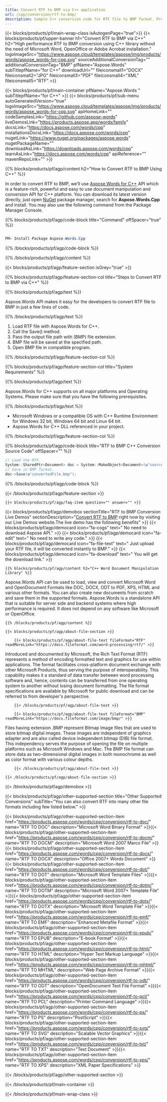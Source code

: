```yaml
---
title: Convert RTF to BMP via C++ application 
url: /cpp/conversion/rtf-to-bmp/ 
description: Sample C++ conversion code for RTF file to BMP format. Programmers can use this example code for batch RTF document to BMP conversion within any C++ Application.
---
```


{{< blocks/products/pf/main-wrap-class isAutogenPage="true">}}
{{< blocks/products/pf/upper-banner h1="Convert RTF to BMP via C++" h2="High performance RTF to BMP conversion using C++ library without the need of Microsoft Word, OpenOffice or Adobe Acrobat installation." logoImageSrc="https://www.aspose.cloud/templates/aspose/img/products/words/aspose_words-for-cpp.svg" sourceAdditionalConversionTag="" additionalConversionTag="BMP" pfName="Aspose.Words" subTitlepfName="for C++" downloadUrl="" fileiconsmall1="DOCX" fileiconsmall2="JPG" fileiconsmall3="PDF" fileiconsmall4="XML" fileiconsmall5="RTF" >}}

{{< blocks/products/pf/main-container pfName="Aspose.Words " subTitlepfName="for C++" >}}
{{< blocks/products/pf/sub-menu autoGeneratedVersion="true" logoImageSrc="https://www.aspose.cloud/templates/aspose/img/products/words/aspose_words-for-cpp.svg" apiHomeLink="" codeSamplesLink="https://github.com/aspose-words" liveDemosLink="https://products.aspose.app/words/family" docsLink="https://docs.aspose.com/words/cpp" installationsDocsLink="https://docs.aspose.com/words/cpp" nugetLink="https://www.nuget.org/packages/aspose.words" nugetPackageName="" downloadAsLink="https://downloads.aspose.com/words/cpp" learnAsLink="https://docs.aspose.com/words/cpp" apiReference="" mavenRepoLink="" >}}

{{% blocks/products/pf/agp/content h2="How to Convert RTF to BMP Using C++" %}}

 In order to convert RTF to BMP, we’ll use
 [Aspose.Words for C++](https://products.aspose.com/words/cpp) 
 API which is a feature-rich, powerful and easy to use document manipulation and conversion API for C++ platform. You can download its latest version directly, just open
 [NuGet](https://www.nuget.org/packages/aspose.words) 
 package manager, search for
 **Aspose.Words.Cpp** 
 and install. You may also use the following command from the Package Manager Console.

{{% blocks/products/pf/agp/code-block title="Command" offSpacer="true" %}}

```cs

PM> Install-Package Aspose.Words.Cpp

```

{{% /blocks/products/pf/agp/code-block %}}

{{% /blocks/products/pf/agp/content %}}

{{< blocks/products/pf/agp/feature-section isGrey="true" >}}

{{% blocks/products/pf/agp/feature-section-col title="Steps to Convert RTF to BMP via C++" %}}

{{% blocks/products/pf/agp/text %}}

 Aspose.Words API makes it easy for the developers to convert RTF file to BMP in just a few lines of code.

{{% /blocks/products/pf/agp/text %}}

1.  Load RTF file with Aspose.Words for C++.
1.  Call the Save() method.
1.  Pass the output file path with (BMP) file extension.
1.  BMP file will be saved at the specified path.
1.  Open BMP file in compatible program.

{{% /blocks/products/pf/agp/feature-section-col %}}

{{% blocks/products/pf/agp/feature-section-col title="System Requirements" %}}

{{% blocks/products/pf/agp/text %}}

 Aspose.Words for C++ supports on all major platforms and Operating Systems. Please make sure that you have the following prerequisites.

{{% /blocks/products/pf/agp/text %}}

  - Microsoft Windows or a compatible OS with C++ Runtime Environment for Windows 32 bit, Windows 64 bit and Linux 64 bit.
  - Aspose.Words for C++ DLL referenced in your project.

{{% /blocks/products/pf/agp/feature-section-col %}}

{{% blocks/products/pf/agp/code-block title="RTF to BMP C++ Conversion Source Code" offSpacer="" %}}

```cs
// Load the RTF.
System::SharedPtr<Document> doc = System::MakeObject<Document>(u"sourceFile.rtf");
// Save in BMP format.
doc->Save(u"convertedFile.bmp");

```

{{% /blocks/products/pf/agp/code-block %}}

{{< /blocks/products/pf/agp/feature-section >}}

    {{< blocks/products/pf/agp/faq-item question="" answer="" >}}
 

<!-- aboutfile Starts -->

{{< blocks/products/pf/agp/demobox sectionTitle="RTF to BMP Conversion Live Demos" sectionDescription="[Convert RTF to BMP](https://products.aspose.app/words/conversion/rtf-to-bmp) right now by visiting our Live Demos website.The live demo has the following benefits" >}}
        {{< blocks/products/pf/agp/democard icon="fa-cogs" text=" No need to download Aspose API." >}}
        {{< blocks/products/pf/agp/democard icon="fa-edit" text=" No need to write any code." >}}
        {{< blocks/products/pf/agp/democard icon="fa-file-text" text=" Just upload your RTF file, it will be converted instantly to BMP." >}}
        {{< blocks/products/pf/agp/democard icon="fa-download" text=" You will get the download link." >}}

    {{% blocks/products/pf/agp/content h2="C++ Word Document Manipulation Library" %}}

 Aspose.Words API can be used to load, view and convert Microsoft Word and OpenDocument Formats like DOC, DOCX, ODT to PDF, XPS, HTML and various other formats. You can also create new documents from scratch and save them in the supported formats. Aspose.Words is a standalone API that is suitable for server side and backend systems where high performance is required. It does not depend on any software like Microsoft or OpenOffice. ‎



    {{% /blocks/products/pf/agp/content %}}

    {{< blocks/products/pf/agp/about-file-section >}}

        {{< blocks/products/pf/agp/about-file-text fileFormat="RTF" readMoreLink="https://docs.fileformat.com/word-processing/rtf/" >}}

Introduced and documented by Microsoft, the Rich Text Format (RTF) represents a method of encoding formatted text and graphics for use within applications. The format facilitates cross-platform document exchange with other Microsoft Products, thus serving the purpose of interoperability. This capability makes it a standard of data transfer between word processing software and, hence, contents can be transferred from one operating system to another without losing document formatting. The file format specifications are available by Microsoft for public download and can be referred to from developer's perspective.

        {{< /blocks/products/pf/agp/about-file-text >}}

        {{< blocks/products/pf/agp/about-file-text fileFormat="BMP" readMoreLink="https://docs.fileformat.com/image/bmp/" >}}

Files having extension .BMP represent Bitmap Image files that are used to store bitmap digital images. These images are independent of graphics adapter and are also called device independent bitmap (DIB) file format. This independency serves the purpose of opening the file on multiple platforms such as Microsoft Windows and Mac. The BMP file format can store data as two-dimensional digital images  in both monochrome as well as color format with various colour depths.

        {{< /blocks/products/pf/agp/about-file-text >}}

    {{< /blocks/products/pf/agp/about-file-section >}}

{{< /blocks/products/pf/agp/demobox >}}

<!-- aboutfile Ends -->

{{< blocks/products/pf/agp/other-supported-section title="Other Supported Conversions" subTitle="You can also convert RTF into many other file formats including few listed below." >}}

{{< blocks/products/pf/agp/other-supported-section-item href="https://products.aspose.com/words/cpp/conversion/rtf-to-doc/" name="RTF TO DOC" description="Microsoft Word Binary Format" >}}{{< blocks/products/pf/agp/other-supported-section-item href="https://products.aspose.com/words/cpp/conversion/rtf-to-docm/" name="RTF TO DOCM" description="Microsoft Word 2007 Marco File" >}}{{< blocks/products/pf/agp/other-supported-section-item href="https://products.aspose.com/words/cpp/conversion/rtf-to-docx/" name="RTF TO DOCX" description="Office 2007+ Words Document" >}}{{< blocks/products/pf/agp/other-supported-section-item href="https://products.aspose.com/words/cpp/conversion/rtf-to-dot/" name="RTF TO DOT" description="Microsoft Word Template Files" >}}{{< blocks/products/pf/agp/other-supported-section-item href="https://products.aspose.com/words/cpp/conversion/rtf-to-dotm/" name="RTF TO DOTM" description="Microsoft Word 2007+ Template File" >}}{{< blocks/products/pf/agp/other-supported-section-item href="https://products.aspose.com/words/cpp/conversion/rtf-to-dotx/" name="RTF TO DOTX" description="Microsoft Word Template File" >}}{{< blocks/products/pf/agp/other-supported-section-item href="https://products.aspose.com/words/cpp/conversion/rtf-to-emf/" name="RTF TO EMF" description="Enhanced Metafile Format" >}}{{< blocks/products/pf/agp/other-supported-section-item href="https://products.aspose.com/words/cpp/conversion/rtf-to-epub/" name="RTF TO EPUB" description="E-book Format" >}}{{< blocks/products/pf/agp/other-supported-section-item href="https://products.aspose.com/words/cpp/conversion/rtf-to-html/" name="RTF TO HTML" description="Hyper Text Markup Language" >}}{{< blocks/products/pf/agp/other-supported-section-item href="https://products.aspose.com/words/cpp/conversion/rtf-to-mhtml/" name="RTF TO MHTML" description="Web Page Archive Format" >}}{{< blocks/products/pf/agp/other-supported-section-item href="https://products.aspose.com/words/cpp/conversion/rtf-to-odt/" name="RTF TO ODT" description="OpenDocument Text File Format" >}}{{< blocks/products/pf/agp/other-supported-section-item href="https://products.aspose.com/words/cpp/conversion/rtf-to-pcl/" name="RTF TO PCL" description="Printer Command Language" >}}{{< blocks/products/pf/agp/other-supported-section-item href="https://products.aspose.com/words/cpp/conversion/rtf-to-ps/" name="RTF TO PS" description="PostScript" >}}{{< blocks/products/pf/agp/other-supported-section-item href="https://products.aspose.com/words/cpp/conversion/rtf-to-svg/" name="RTF TO SVG" description="Scalable Vector Graphics" >}}{{< blocks/products/pf/agp/other-supported-section-item href="https://products.aspose.com/words/cpp/conversion/rtf-to-txt/" name="RTF TO TXT" description="Text Document" >}}{{< blocks/products/pf/agp/other-supported-section-item href="https://products.aspose.com/words/cpp/conversion/rtf-to-xps/" name="RTF TO XPS" description="XML Paper Specifications" >}}

{{< /blocks/products/pf/agp/other-supported-section >}}

{{< /blocks/products/pf/main-container >}}
    
{{< /blocks/products/pf/main-wrap-class >}}